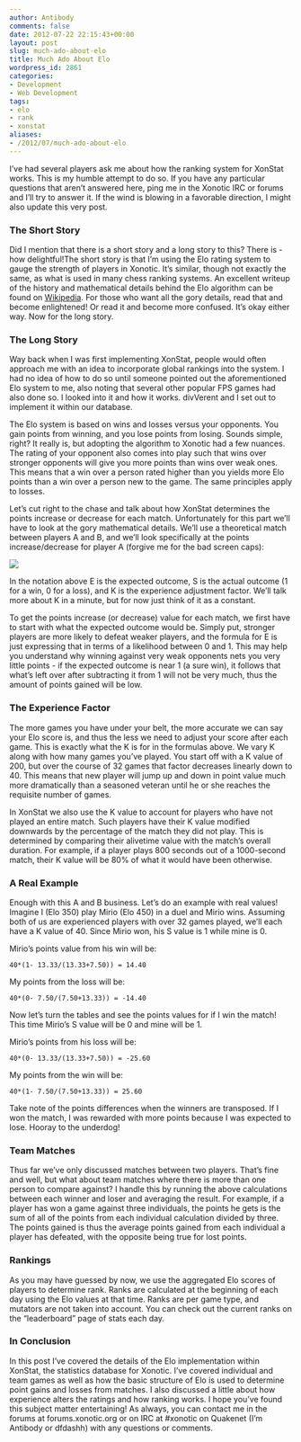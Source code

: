 ```yaml
---
author: Antibody
comments: false
date: 2012-07-22 22:15:43+00:00
layout: post
slug: much-ado-about-elo
title: Much Ado About Elo
wordpress_id: 2861
categories:
- Development
- Web Development
tags:
- elo
- rank
- xonstat
aliases:
- /2012/07/much-ado-about-elo
---
```


I’ve had several players ask me about how the ranking system for XonStat works. This is my humble attempt to do so. If you have any particular questions that aren’t answered here, ping me in the Xonotic IRC or forums and I’ll try to answer it. If the wind is blowing in a favorable direction, I might also update this very post.

### The Short Story

Did I mention that there is a short story and a long story to this? There is - how delightful!The short story is that I’m using the Elo rating system to gauge the strength of players in Xonotic. It’s similar, though not exactly the same, as what is used in many chess ranking systems. An excellent writeup of the history and mathematical details behind the Elo algorithm can be found on [Wikipedia](http://en.wikipedia.org/wiki/Elo_rating_system). For those who want all the gory details, read that and become enlightened! Or read it and become more confused. It’s okay either way. Now for the long story. 

### The Long Story

Way back when I was first implementing XonStat, people would often approach me with an idea to incorporate global rankings into the system. I had no idea of how to do so until someone pointed out the aforementioned Elo system to me, also noting that several other popular FPS games had also done so. I looked into it and how it works. divVerent and I set out to implement it within our database.

The Elo system is based on wins and losses versus your opponents. You gain points from winning, and you lose points from losing. Sounds simple, right? It really is, but adopting the algorithm to Xonotic had a few nuances. The rating of your opponent also comes into play such that wins over stronger opponents will give you more points than wins over weak ones. This means that a win over a person rated higher than you yields more Elo points than a win over a person new to the game. The same principles apply to losses.

Let’s cut right to the chase and talk about how XonStat determines the points increase or decrease for each match. Unfortunately for this part we’ll have to look at the gory mathematical details. We’ll use a theoretical match between players A and B, and we’ll look specifically at the points increase/decrease for player A (forgive me for the bad screen caps):

![](http://antzucaro.com/uploads/2012/07/elo/elo.png)

In the notation above E is the expected outcome, S is the actual outcome (1 for a win, 0 for a loss), and K is the experience adjustment factor. We’ll talk more about K in a minute, but for now just think of it as a constant.

To get the points increase (or decrease) value for each match, we first have to start with what the expected outcome would be. Simply put, stronger players are more likely to defeat weaker players, and the formula for E is just expressing that in terms of a likelihood between 0 and 1. This may help you understand why winning against very weak opponents nets you very little points - if the expected outcome is near 1 (a sure win), it follows that what’s left over after subtracting it from 1 will not be very much, thus the amount of points gained will be low. 

### The Experience Factor

The more games you have under your belt, the more accurate we can say your Elo score is, and thus the less we need to adjust your score after each game. This is exactly what the K is for in the formulas above. We vary K along with how many games you’ve played. You start off with a K value of 200, but over the course of 32 games that factor decreases linearly down to 40. This means that new player will jump up and down in point value much more dramatically than a seasoned veteran until he or she reaches the requisite number of games. 

In XonStat we also use the K value to account for players who have not played an entire match. Such players have their K value modified downwards by the percentage of the match they did not play. This is determined by comparing their alivetime value with the match’s overall duration. For example, if a player plays 800 seconds out of a 1000-second match, their K value will be 80% of what it would have been otherwise. 

### A Real Example

Enough with this A and B business. Let’s do an example with real values! Imagine I (Elo 350) play Mirio (Elo 450) in a duel and Mirio wins. Assuming both of us are experienced players with over 32 games played, we’ll each have a K value of 40. Since Mirio won, his S value is 1 while mine is 0.

Mirio’s points value from his win will be:
    
    40*(1- 13.33/(13.33+7.50)) = 14.40

My points from the loss will be:
    
    40*(0- 7.50/(7.50+13.33)) = -14.40

Now let’s turn the tables and see the points values for if I win the match! This time Mirio’s S value will be 0 and mine will be 1.

Mirio’s points from his loss will be:
    
    40*(0- 13.33/(13.33+7.50)) = -25.60

My points from the win will be:
    
    40*(1- 7.50/(7.50+13.33)) = 25.60

Take note of the points differences when the winners are transposed. If I won the match, I was rewarded with more points because I was expected to lose. Hooray to the underdog!

### Team Matches

Thus far we’ve only discussed matches between two players. That’s fine and well, but what about team matches where there is more than one person to compare against? I handle this by running the above calculations between each winner and loser and averaging the result. For example, if a player has won a game against three individuals, the points he gets is the sum of all of the points from each individual calculation divided by three. The points gained is thus the average points gained from each individual a player has defeated, with the opposite being true for lost points. 

### Rankings

As you may have guessed by now, we use the aggregated Elo scores of players to determine rank. Ranks are calculated at the beginning of each day using the Elo values at that time. Ranks are per game type, and mutators are not taken into account. You can check out the current ranks on the “leaderboard” page of stats each day. 

### In Conclusion

In this post I’ve covered the details of the Elo implementation within XonStat, the statistics database for Xonotic. I’ve covered individual and team games as well as how the basic structure of Elo is used to determine point gains and losses from matches. I also discussed a little about how experience alters the ratings and how ranking works. I hope you’ve found this subject matter entertaining! As always, you can contact me in the forums at forums.xonotic.org or on IRC at #xonotic on Quakenet (I’m Antibody or dfdashh) with any questions or comments. 

